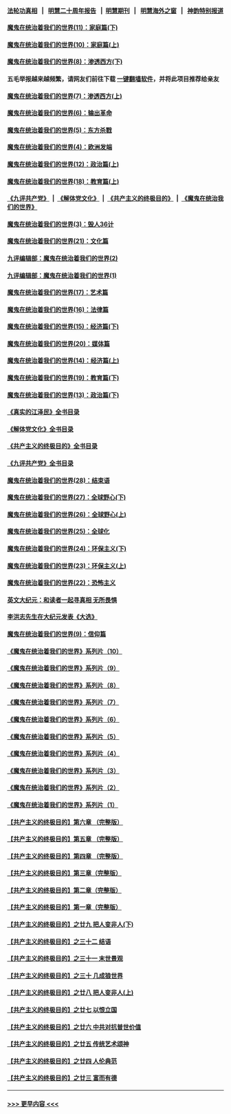#### [法轮功真相](https://github.com/gfw-breaker/truth/blob/master/README.md?t=0) &nbsp;&nbsp;|&nbsp;&nbsp; [明慧二十周年报告](https://github.com/gfw-breaker/mh-reports/blob/master/README.md?t=0) &nbsp;&nbsp;|&nbsp;&nbsp;[明慧期刊](https://github.com/gfw-breaker/mh-qikan) &nbsp;&nbsp;|&nbsp;&nbsp; [明慧海外之窗](https://github.com/gfw-breaker/mh-news/blob/master/README.md?t=0) &nbsp;&nbsp;|&nbsp;&nbsp; [神韵特别报道](https://github.com/gfw-breaker/mh-news/blob/master/shenyun.md?t=0)
#### [魔鬼在统治着我们的世界(11)：家庭篇(下)](../pages/nsc422/n10440961.md?t=12041701) 
#### [魔鬼在统治着我们的世界(10)：家庭篇(上)](../pages/nsc422/n10435448.md?t=12041701) 
#### [魔鬼在统治着我们的世界(8)：渗透西方(下)](../pages/nsc422/n10429603.md?t=12041701) 
#### 五毛举报越来越频繁，请网友们前往下载 [一键翻墙软件](https://github.com/gfw-breaker/ssr-accounts)，并将此项目推荐给亲友
#### [魔鬼在统治着我们的世界(7)：渗透西方(上)](../pages/nsc422/n10426013.md?t=12041701) 
#### [魔鬼在统治着我们的世界(6)：输出革命](../pages/nsc422/n10421536.md?t=12041701) 
#### [魔鬼在统治着我们的世界(5)：东方杀戮](../pages/nsc422/n10417707.md?t=12041701) 
#### [魔鬼在统治着我们的世界(4)：欧洲发端](../pages/nsc422/n10414890.md?t=12041701) 
#### [魔鬼在统治着我们的世界(12)：政治篇(上)](../pages/nsc422/n10444576.md?t=12041701) 
#### [魔鬼在统治着我们的世界(18)：教育篇(上)](../pages/nsc422/n10526970.md?t=12041701) 
#### [《九评共产党》](https://github.com/begood0513/9ping.md/blob/master/README.md) &nbsp;|&nbsp; [《解体党文化》](../../../../jtdwh.md/blob/master/README.md)  &nbsp;|&nbsp; [《共产主义的终极目的》](../../../../gczydzjmd.md/blob/master/README.md) &nbsp;|&nbsp; [《魔鬼在统治我们的世界》](../../../../mgztzwmdsj.md/blob/master/README.md) 
#### [魔鬼在统治着我们的世界(3)：毁人36计](../pages/nsc422/n10411583.md?t=12041701) 
#### [魔鬼在统治着我们的世界(21)：文化篇](../pages/nsc422/n10597706.md?t=12041701) 
#### [九评编辑部：魔鬼在统治着我们的世界(2)](../pages/nsc422/n10410036.md?t=12041701) 
#### [九评编辑部：魔鬼在统治着我们的世界(1)](../pages/nsc422/n10406825.md?t=12041701) 
#### [魔鬼在统治着我们的世界(17)：艺术篇](../pages/nsc422/n10499093.md?t=12041701) 
#### [魔鬼在统治着我们的世界(16)：法律篇](../pages/nsc422/n10485969.md?t=12041701) 
#### [魔鬼在统治着我们的世界(15)：经济篇(下)](../pages/nsc422/n10469975.md?t=12041701) 
#### [魔鬼在统治着我们的世界(20)：媒体篇](../pages/nsc422/n10586579.md?t=12041701) 
#### [魔鬼在统治着我们的世界(14)：经济篇(上)](../pages/nsc422/n10457370.md?t=12041701) 
#### [魔鬼在统治着我们的世界(19)：教育篇(下)](../pages/nsc422/n10564808.md?t=12041701) 
#### [魔鬼在统治着我们的世界(13)：政治篇(下)](../pages/nsc422/n10448270.md?t=12041701) 
#### [《真实的江泽民》全书目录](../pages/nsc422/n13721399.md?t=12041701) 
#### [《解体党文化》全书目录](../pages/nsc422/n13721157.md?t=12041701) 
#### [《共产主义的终极目的》全书目录](../pages/nsc422/n13721048.md?t=12041701) 
#### [《九评共产党》全书目录](../pages/nsc422/n13708085.md?t=12041701) 
#### [魔鬼在统治着我们的世界(28)：结束语](../pages/nsc422/n10936246.md?t=12041701) 
#### [魔鬼在统治着我们的世界(27)：全球野心(下)](../pages/nsc422/n10928319.md?t=12041701) 
#### [魔鬼在统治着我们的世界(26)：全球野心(上)](../pages/nsc422/n10900318.md?t=12041701) 
#### [魔鬼在统治着我们的世界(25)：全球化](../pages/nsc422/n10788205.md?t=12041701) 
#### [魔鬼在统治着我们的世界(24)：环保主义(下)](../pages/nsc422/n10695307.md?t=12041701) 
#### [魔鬼在统治着我们的世界(23)：环保主义(上)](../pages/nsc422/n10688613.md?t=12041701) 
#### [魔鬼在统治着我们的世界(22)：恐怖主义](../pages/nsc422/n10614727.md?t=12041701) 
#### [英文大纪元：和读者一起寻真相 无所畏惧](../pages/nsc422/n12542027.md?t=12041701) 
#### [李洪志先生在大纪元发表《大选》](../pages/nsc422/n12534746.md?t=12041701) 
#### [魔鬼在统治着我们的世界(9)：信仰篇](../pages/nsc422/n10432159.md?t=12041701) 
#### [《魔鬼在统治着我们的世界》系列片（10）](../pages/nsc422/n12292670.md?t=12041701) 
#### [《魔鬼在统治着我们的世界》系列片（9）](../pages/nsc422/n12290859.md?t=12041701) 
#### [《魔鬼在统治着我们的世界》系列片（8）](../pages/nsc422/n12287445.md?t=12041701) 
#### [《魔鬼在统治着我们的世界》系列片（7）](../pages/nsc422/n12283425.md?t=12041701) 
#### [《魔鬼在统治着我们的世界》系列片（6）](../pages/nsc422/n12282314.md?t=12041701) 
#### [《魔鬼在统治着我们的世界》系列片（5）](../pages/nsc422/n12281419.md?t=12041701) 
#### [《魔鬼在统治着我们的世界》系列片（4）](../pages/nsc422/n12274024.md?t=12041701) 
#### [《魔鬼在统治着我们的世界》系列片（3）](../pages/nsc422/n12271322.md?t=12041701) 
#### [《魔鬼在统治着我们的世界》系列片（2）](../pages/nsc422/n12269049.md?t=12041701) 
#### [《魔鬼在统治着我们的世界》系列片（1）](../pages/nsc422/n12267575.md?t=12041701) 
#### [【共产主义的终极目的】第六章 （完整版）](../pages/nsc422/n11428913.md?t=12041701) 
#### [【共产主义的终极目的】第五章 （完整版）](../pages/nsc422/n11428912.md?t=12041701) 
#### [【共产主义的终极目的】第四章 （完整版）](../pages/nsc422/n11428907.md?t=12041701) 
#### [【共产主义的终极目的】第三章（完整版）](../pages/nsc422/n11428848.md?t=12041701) 
#### [【共产主义的终极目的】第二章（完整版）](../pages/nsc422/n11428831.md?t=12041701) 
#### [【共产主义的终极目的】第一章（完整版）](../pages/nsc422/n11417651.md?t=12041701) 
#### [【共产主义的终极目的】之廿九 把人变非人(下)](../pages/nsc422/n11344140.md?t=12041701) 
#### [【共产主义的终极目的】之三十二 结语](../pages/nsc422/n11360535.md?t=12041701) 
#### [【共产主义的终极目的】之三十一 末世景观](../pages/nsc422/n11351129.md?t=12041701) 
#### [【共产主义的终极目的】之三十 几成狼世界](../pages/nsc422/n11348280.md?t=12041701) 
#### [【共产主义的终极目的】之廿八 把人变非人(上)](../pages/nsc422/n11340492.md?t=12041701) 
#### [【共产主义的终极目的】之廿七 以恨立国](../pages/nsc422/n11336944.md?t=12041701) 
#### [【共产主义的终极目的】之廿六 中共对抗普世价值](../pages/nsc422/n11324785.md?t=12041701) 
#### [【共产主义的终极目的】之廿五 传统艺术颂神](../pages/nsc422/n11296396.md?t=12041701) 
#### [【共产主义的终极目的】之廿四 人伦典范](../pages/nsc422/n11296397.md?t=12041701) 
#### [【共产主义的终极目的】之廿三 富而有德](../pages/nsc422/n11283598.md?t=12041701) 

----
#### [ >>> 更早内容 <<< ](../indexes/nsc422-earlier.md)

